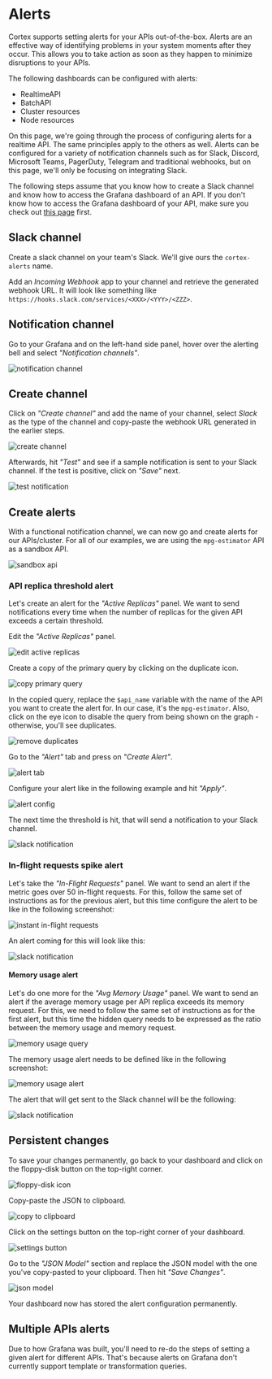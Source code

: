 # Alerts

Cortex supports setting alerts for your APIs out-of-the-box. Alerts are an effective way of identifying problems in your system moments after they occur. This allows you to take action as soon as they happen to minimize disruptions to your APIs.

The following dashboards can be configured with alerts:

- RealtimeAPI
- BatchAPI
- Cluster resources
- Node resources

On this page, we're going through the process of configuring alerts for a realtime API. The same principles apply to the others as well. Alerts can be configured for a variety of notification channels such as for Slack, Discord, Microsoft Teams, PagerDuty, Telegram and traditional webhooks, but on this page, we'll only be focusing on integrating Slack.

The following steps assume that you know how to create a Slack channel and know how to access the Grafana dashboard of an API. If you don't know how to access the Grafana dashboard of your API, make sure you check out [this page](metrics.md) first.

## Slack channel

Create a slack channel on your team's Slack. We'll give ours the `cortex-alerts` name.

Add an _Incoming Webhook_ app to your channel and retrieve the generated webhook URL. It will look like something like `https://hooks.slack.com/services/<XXX>/<YYY>/<ZZZ>`.

## Notification channel

Go to your Grafana and on the left-hand side panel, hover over the alerting bell and select _"Notification channels"_.

![notification channel](https://user-images.githubusercontent.com/26958764/114937638-b6667780-9e46-11eb-963a-8a53e5655c3d.png)

## Create channel

Click on _"Create channel"_ and add the name of your channel, select _Slack_ as the type of the channel and copy-paste the webhook URL generated in the earlier steps.

![create channel](https://user-images.githubusercontent.com/26958764/114937856-06ddd500-9e47-11eb-8f47-47b043b0bb5c.png)

Afterwards, hit _"Test"_ and see if a sample notification is sent to your Slack channel. If the test is positive, click on _"Save"_ next.

![test notification](https://user-images.githubusercontent.com/26958764/114938358-b2872500-9e47-11eb-87aa-ee818aae4cd0.png)

## Create alerts

With a functional notification channel, we can now go and create alerts for our APIs/cluster. For all of our examples, we are using the `mpg-estimator` API as a sandbox API.

![sandbox api](https://user-images.githubusercontent.com/26958764/114939831-a8662600-9e49-11eb-8774-fbac3ce627d9.png)

### API replica threshold alert

Let's create an alert for the _"Active Replicas"_ panel. We want to send notifications every time when the number of replicas for the given API exceeds a certain threshold.

Edit the _"Active Replicas"_ panel.

![edit active replicas](https://user-images.githubusercontent.com/26958764/114941416-d2b8e300-9e4b-11eb-8def-ee64535fc799.png)

Create a copy of the primary query by clicking on the duplicate icon.

![copy primary query](https://user-images.githubusercontent.com/26958764/114941557-fe3bcd80-9e4b-11eb-8f69-b9d43ff8eb28.png)

In the copied query, replace the `$api_name` variable with the name of the API you want to create the alert for. In our case, it's the `mpg-estimator`. Also, click on the eye icon to disable the query from being shown on the graph - otherwise, you'll see duplicates.

![remove duplicates](https://user-images.githubusercontent.com/26958764/114941701-275c5e00-9e4c-11eb-991b-34d660d0d05c.png)

Go to the _"Alert"_ tab and press on _"Create Alert"_.

![alert tab](https://user-images.githubusercontent.com/26958764/114941779-40fda580-9e4c-11eb-9aee-514e6b4832ba.png)

Configure your alert like in the following example and hit _"Apply"_.

![alert config](https://user-images.githubusercontent.com/26958764/114944749-d7cc6100-9e50-11eb-9b6b-b2c3dabcc78c.png)

The next time the threshold is hit, that will send a notification to your Slack channel.

![slack notification](https://user-images.githubusercontent.com/26958764/114948423-a3a86e80-9e57-11eb-8717-94e456a15298.png)

### In-flight requests spike alert

Let's take the _"In-Flight Requests"_ panel. We want to send an alert if the metric goes over 50 in-flight requests. For this, follow the same set of instructions as for the previous alert, but this time configure the alert to be like in the following screenshot:

![instant in-flight requests](https://user-images.githubusercontent.com/26958764/114949182-1bc36400-9e59-11eb-9c19-0d788872a388.png)

An alert coming for this will look like this:

![slack notification](https://user-images.githubusercontent.com/26958764/114949593-000c8d80-9e5a-11eb-8cb5-b2c9a2b344e8.png)

#### Memory usage alert

Let's do one more for the _"Avg Memory Usage"_ panel. We want to send an alert if the average memory usage per API replica exceeds its memory request. For this, we need to follow the same set of instructions as for the first alert, but this time the hidden query needs to be expressed as the ratio between the memory usage and memory request.

![memory usage query](https://user-images.githubusercontent.com/26958764/114951903-f1c07080-9e5d-11eb-9aaf-898d46efb7ef.png)

The memory usage alert needs to be defined like in the following screenshot:

![memory usage alert](https://user-images.githubusercontent.com/26958764/114951782-bfaf0e80-9e5d-11eb-834d-e48ab3546d3c.png)

The alert that will get sent to the Slack channel will be the following:

![slack notification](https://user-images.githubusercontent.com/26958764/114952346-bd00e900-9e5e-11eb-879a-5851dab7630b.png)

## Persistent changes

To save your changes permanently, go back to your dashboard and click on the floppy-disk button on the top-right corner. 

![floppy-disk icon](https://user-images.githubusercontent.com/26958764/114953264-af4c6300-9e60-11eb-8095-40e438c125d8.png)

Copy-paste the JSON to clipboard.

![copy to clipboard](https://user-images.githubusercontent.com/26958764/114953338-d6a33000-9e60-11eb-8390-0f24704c5b7d.png)

Click on the settings button on the top-right corner of your dashboard.

![settings button](https://user-images.githubusercontent.com/26958764/114953437-00f4ed80-9e61-11eb-91f6-4b669ffe0c16.png)

Go to the _"JSON Model"_ section and replace the JSON model with the one you've copy-pasted to your clipboard. Then hit _"Save Changes"_.

![json model](https://user-images.githubusercontent.com/26958764/114953473-1ec25280-9e61-11eb-8fcc-12615b73067a.png)

Your dashboard now has stored the alert configuration permanently.

## Multiple APIs alerts

Due to how Grafana was built, you'll need to re-do the steps of setting a given alert for different APIs. That's because alerts on Grafana don't currently support template or transformation queries.
